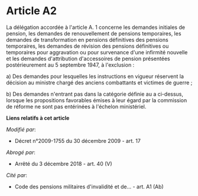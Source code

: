 # Article A2

La délégation accordée à l'article A. 1 concerne les demandes initiales de pension, les demandes de renouvellement de
pensions temporaires, les demandes de transformation en pensions définitives des pensions temporaires, les demandes de
révision des pensions définitives ou temporaires pour aggravation ou pour survenance d'une infirmité nouvelle et les demandes
d'attribution d'accessoires de pension présentées postérieurement au 5 septembre 1947, à l'exclusion : 

a) Des demandes pour lesquelles les instructions en vigueur réservent la décision au   ministre chargé des anciens
combattants et victimes de guerre ; 

b) Des demandes n'entrant pas dans la catégorie définie au a ci-dessus, lorsque les propositions favorables émises à leur
égard par la commission de réforme ne sont pas entérinées à l'échelon ministériel.

**Liens relatifs à cet article**

_Modifié par_:

  - Décret n°2009-1755 du 30 décembre 2009 - art. 17

_Abrogé par_:

  - Arrêté du 3 décembre 2018 - art. 40 (V)

_Cité par_:

  - Code des pensions militaires d'invalidité et de... - art. A1 (Ab)
